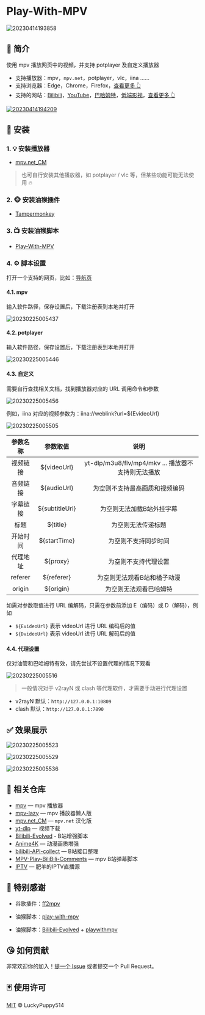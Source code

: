 # Play-With-MPV

![20230414193858](https://github.com/LuckyPuppy514/image/raw/main/2023/2023-04-14/20230414193858.gif)

## 🌟 简介

使用 mpv 播放网页中的视频，并支持 potplayer 及自定义播放器

- 支持播放器：mpv，`mpv.net`，potplayer，vlc，iina ......
- 支持浏览器：Edge，Chrome，Firefox，[查看更多 👆](https://www.tampermonkey.net/index.php)
- 支持的网站：[Bilibili](https://www.bilibli.com)，[YouTube](https://www.youtube.com)，[巴哈姆特](https://ani.gamer.com.tw)，[低端影视](https://ddys.art)，[查看更多 👆](https://www.lckp.top/play-with-mpv/index.html)

[![20230414194209](https://github.com/LuckyPuppy514/image/raw/main/2023/2023-04-14/20230414194209.webp)](https://www.lckp.top/play-with-mpv/index.html)

## 🐳 安装

### 1. 💡 安装播放器

- [mpv.net_CM](https://kutt.lckp.top/uVaT3U)

> 也可自行安装其他播放器，如 potplayer / vlc 等，但某些功能可能无法使用 🔥

### 2. 🐵 安装油猴插件

- [Tampermonkey](https://www.tampermonkey.net/index.php)

### 3. 📺 安装油猴脚本

- [Play-With-MPV](https://greasyfork.org/zh-CN/scripts/444056-play-with-mpv)

### 4. ⚙️ 脚本设置

打开一个支持的网页，比如：[导航页](https://www.lckp.top/play-with-mpv/index.html)  

#### 4.1. mpv

输入软件路径，保存设置后，下载注册表到本地并打开

![20230225005437](https://github.com/LuckyPuppy514/image/raw/main/2023/2023-02-25/20230225005437.webp)

#### 4.2. potplayer

输入软件路径，保存设置后，下载注册表到本地并打开

![20230225005446](https://github.com/LuckyPuppy514/image/raw/main/2023/2023-02-25/20230225005446.webp)

#### 4.3. 自定义

需要自行查找相关文档，找到播放器对应的 URL 调用命令和参数

![20230225005456](https://github.com/LuckyPuppy514/image/raw/main/2023/2023-02-25/20230225005456.webp)

例如，iina 对应的视频参数为：iina://weblink?url=${EvideoUrl}

![20230225005505](https://github.com/LuckyPuppy514/image/raw/main/2023/2023-02-25/20230225005505.webp)

| 参数名称 |    参数取值    |                        说明                        |
| :------: | :------------: | :------------------------------------------------: |
| 视频链接 |  ${videoUrl}   | yt-dlp/m3u8/flv/mp4/mkv ... 播放器不支持则无法播放 |
| 音频链接 |  ${audioUrl}   |           为空则不支持最高画质和视频编码           |
| 字幕链接 | ${subtitleUrl} |             为空则无法加载B站外挂字幕              |
|   标题   |    ${title}    |                 为空则无法传递标题                 |
| 开始时间 |  ${startTime}  |                为空则不支持同步时间                |
| 代理地址 |    ${proxy}    |                为空则不支持代理设置                |
| referer  |   ${referer}   |            为空则无法观看B站和橘子动漫             |
|  origin  |   ${origin}    |               为空则无法观看巴哈姆特               |

如需对参数取值进行 URL 编解码，只需在参数前添加 E（编码）或 D（解码），例如

- `${EvideoUrl}` 表示 videoUrl 进行 URL 编码后的值
- `${DvideoUrl}` 表示 videoUrl 进行 URL 解码后的值

#### 4.4. 代理设置

仅对油管和巴哈姆特有效，请先尝试不设置代理的情况下观看

![20230225005516](https://github.com/LuckyPuppy514/image/raw/main/2023/2023-02-25/20230225005516.webp)

> 一般情况对于 v2rayN 或 clash 等代理软件，才需要手动进行代理设置

- v2rayN 默认：`http://127.0.0.1:10809`
- clash 默认：`http://127.0.0.1:7890`

## ✅ 效果展示

![20230225005523](https://github.com/LuckyPuppy514/image/raw/main/2023/2023-02-25/20230225005523.webp)

![20230225005529](https://github.com/LuckyPuppy514/image/raw/main/2023/2023-02-25/20230225005529.webp)

![20230225005536](https://github.com/LuckyPuppy514/image/raw/main/2023/2023-02-25/20230225005536.webp)

## 👏 相关仓库

- [mpv](https://github.com/mpv-player/mpv) — mpv 播放器
- [mpv-lazy](https://github.com/hooke007/MPV_lazy) — mpv 播放器懒人版
- [mpv.net_CM](https://github.com/hooke007/mpv.net_CM) — `mpv.net` 汉化版
- [yt-dlp](https://github.com/yt-dlp/yt-dlp) — 视频下载
- [Bilibili-Evolved](https://github.com/the1812/Bilibili-Evolved) - B站增强脚本
- [Anime4K](https://github.com/bloc97/Anime4K) — 动漫画质增强
- [bilibili-API-collect](https://github.com/SocialSisterYi/bilibili-API-collect) — B站接口整理
- [MPV-Play-BiliBili-Comments](https://github.com/itKelis/MPV-Play-BiliBili-Comments) — mpv B站弹幕脚本
- [IPTV](https://github.com/youshandefeiyang/IPTV) — 肥羊的IPTV直播源

## 👏 特别感谢

- 谷歌插件：[ff2mpv](https://github.com/woodruffw/ff2mpv)

- 油猴脚本：[play-with-mpv](https://greasyfork.org/zh-CN/scripts/416271-play-with-mpv)

- 油猴脚本：[Bilibili-Evolved](https://github.com/the1812/Bilibili-Evolved) + [playwithmpv](https://github.com/videoanywhere/playwithmpv)

## 😘 如何贡献

非常欢迎你的加入！[提一个 Issue](https://github.com/LuckyPuppy514/Play-With-MPV/issues/new) 或者提交一个 Pull Request。

## 🃏 使用许可

[MIT](https://github.com/LuckyPuppy514/Play-With-MPV/blob/main/LICENSE) © LuckyPuppy514
